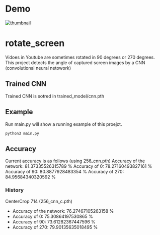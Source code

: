 # Demo
[![thumbnail](https://user-images.githubusercontent.com/44158463/149263658-eb40defb-08d6-43a3-a90a-de7abd53ca59.png)](https://youtu.be/nkuueVf7Zx4)


# rotate_screen

Vidoes in Youtube are sometimes rotated in 90 degrees or 270 degrees.
This project detects the angle of captured screen images by a CNN (convolutional neural netowork)

## Trained CNN

Trained CNN is sotred in trained_model/cnn.pth

## Example

Run main.py will show a running example of this proejct.
```
python3 main.py
```

## Accuracy
Current accuracy is as follows (using 256_cnn.pth)
Accuracy of the network: 81.37335526315789 %
Accuracy of 0: 78.27160493827161 %
Accuracy of 90: 80.8877928483354 %
Accuracy of 270: 84.95684340320592 %

### History
CenterCrop 714 (256_cnn_c.pth)
- Accuracy of the network: 76.27467105263158 %
- Accuracy of 0: 75.30864197530865 %
- Accuracy of 90: 73.61282367447596 %
- Accuracy of 270: 79.90135635018495 %

